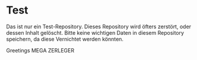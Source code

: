 Test
====

Das ist nur ein Test-Repository. Dieses Repository wird öfters zerstört, oder dessen Inhalt gelöscht.
Bitte keine wichtigen Daten in diesem Repository speichern, da diese Vernichtet werden könnten.

Greetings
MEGA ZERLEGER

